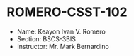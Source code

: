 # ROMERO-CSST-102
- Name: Keayon Ivan V. Romero
- Section: BSCS-3BIS
- Instructor: Mr. Mark Bernardino
